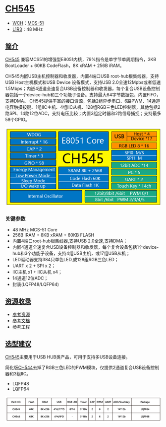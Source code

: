 ﻿# [CH545](https://www.soc.xin/CH545)


* [WCH](http://www.wch.cn/)：[MCS-51](https://github.com/SoCXin/MCS-51)
* [L1R3](https://github.com/SoCXin/Level)：48 MHz

## [简介](https://www.soc.xin/CH545)

[CH545](http://www.wch.cn/products/CH545.html) 兼容MCS51的增强型E8051内核，79%指令是单字节单周期指令，3KB BootLoader + 60KB CodeFlash，8K xRAM + 256B iRAM。

CH545内嵌USB主机控制器和收发器，内置4端口USB root-hub根集线器，支持USB Host主机模式和USB Device 设备模式，支持USB 2.0全速12Mpbs或者低速1.5Mbps；内嵌4通道全速复合USB设备控制器和收发器，每个复合USB设备控制器包括一个device-hub和三个功能子设备。支持最大64字节数据包，内置FIFO，支持DMA。
CH545提供丰富的接口资源，包括2组异步串口、6路PWM、14通道电容触摸按键、1组IIC主机、4组IIC从机、128组RGB三色LED控制器，其他包括2路SPI、14路12位ADC，支持电压比较；内置3组定时器和2路信号捕捉；支持最多58个GPIO。

[![sites](docs/CH545.png)](http://www.wch.cn/products/CH545.html)

### 关键参数

* 48 MHz MCS-51 Core
* 256B IRAM + 8KB xRAM + 60KB FLASH
* 内置4端口root-hub根集线器,支持USB 2.0全速,支持DMA；
* 内嵌4通道全速复合USB设备控制器和收发器，每个复合设备包括1个device-hub和3个功能子设备，支持4组USB主机，或17组USB从机；
* LED驱动器支持384只单色LED,或128组RGB三色LED；
* UART x 2 + SPI x 2；
* IIC主机 x1 + IIC从机 x4；
* 14通道12位ADC；
* 封装(LQFP48/LQFP64)

## [资源收录](https://github.com/SoCXin)

* [参考资源](src/)
* [参考文档](docs/)
* [参考工程](project/)

## [选型建议](https://github.com/SoCXin)

[CH545](https://github.com/SoCXin/CH545)主要用于USB HUB类产品，可用于支持多USB设备连接。

简化版[CH544](http://www.wch.cn/products/CH544.html)去掉了RGB三色LED的PWM模块，仅提供2通道复合USB设备控制器和3组IIC。

* LQFP48
* LQFP64

[![sites](docs/list.png)](http://www.wch.cn/products/CH545.html)

